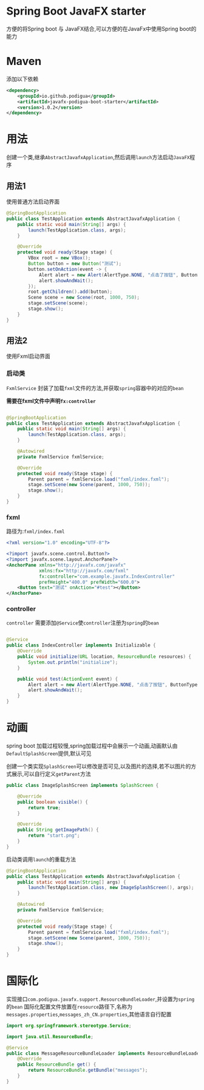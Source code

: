 # Spring Boot JavaFX starter

方便的将Spring boot 与 JavaFX结合,可以方便的在JavaFx中使用Spring boot的能力

# Maven

添加以下依赖

```xml
<dependency>
    <groupId>io.github.podigua</groupId>
    <artifactId>javafx-podigua-boot-starter</artifactId>
    <version>1.0.2</version>
</dependency>
```

# 用法

创建一个类,继承`AbstractJavafxApplication`,然后调用`launch`方法启动`JavaFX`程序

## 用法1

使用普通方法启动界面

```java
@SpringBootApplication
public class TestApplication extends AbstractJavafxApplication {
    public static void main(String[] args) {
        launch(TestApplication.class, args);
    }

    @Override
    protected void ready(Stage stage) {
        VBox root = new VBox();
        Button button = new Button("测试");
        button.setOnAction(event -> {
            Alert alert = new Alert(AlertType.NONE, "点击了按钮", ButtonType.OK);
            alert.showAndWait();
        });
        root.getChildren().add(button);
        Scene scene = new Scene(root, 1000, 750);
        stage.setScene(scene);
        stage.show();
    }
}
```

## 用法2

使用Fxml启动界面

### 启动类
`FxmlService` 封装了加载`fxml`文件的方法,并获取`spring`容器中的对应的`bean`

**需要在fxml文件中声明`fx:controller`**
```java

@SpringBootApplication
public class TestApplication extends AbstractJavafxApplication {
    public static void main(String[] args) {
        launch(TestApplication.class, args);
    }

    @Autowired
    private FxmlService fxmlService;

    @Override
    protected void ready(Stage stage) {
        Parent parent = fxmlService.load("fxml/index.fxml");
        stage.setScene(new Scene(parent, 1000, 750));
        stage.show();
    }
}
```

### fxml
路径为:`fxml/index.fxml`
```xml
<?xml version="1.0" encoding="UTF-8"?>

<?import javafx.scene.control.Button?>
<?import javafx.scene.layout.AnchorPane?>
<AnchorPane xmlns="http://javafx.com/javafx"
            xmlns:fx="http://javafx.com/fxml"
            fx:controller="com.example.javafx.IndexController"
            prefHeight="400.0" prefWidth="600.0">
    <Button text="测试" onAction="#test"></Button>
</AnchorPane>
```

### controller
`controller` 需要添加`@Service`使`controller`注册为`spring`的`bean`

```java

@Service
public class IndexController implements Initializable {
    @Override
    public void initialize(URL location, ResourceBundle resources) {
        System.out.println("initialize");
    }

    public void test(ActionEvent event) {
        Alert alert = new Alert(AlertType.NONE, "点击了按钮", ButtonType.OK);
        alert.showAndWait();
    }
}
```

# 动画

spring boot 加载过程较慢,spring加载过程中会展示一个动画,动画默认由`DefaultSplashScreen`提供,默认可见

创建一个类实现`SplashScreen`可以修改是否可见,以及图片的选择,若不以图片的方式展示,可以自行定义`getParent`方法

```java
public class ImageSplashScreen implements SplashScreen {

    @Override
    public boolean visible() {
        return true;
    }

    @Override
    public String getImagePath() {
        return "start.png";
    }
}
```

启动类调用`launch`的重载方法

```java
@SpringBootApplication
public class TestApplication extends AbstractJavafxApplication {
    public static void main(String[] args) {
        launch(TestApplication.class, new ImageSplashScreen(), args);
    }

    @Autowired
    private FxmlService fxmlService;

    @Override
    protected void ready(Stage stage) {
        Parent parent = fxmlService.load("fxml/index.fxml");
        stage.setScene(new Scene(parent, 1000, 750));
        stage.show();
    }
}
```

# 国际化
实现接口`com.podigua.javafx.support.ResourceBundleLoader`,并设置为`spring`的`bean`
国际化配置文件放置在`resource`路径下,名称为`messages.properties`,`messages_zh_CN.properties`,其他语言自行配置
```java
import org.springframework.stereotype.Service;

import java.util.ResourceBundle;

@Service
public class MessageResourceBundleLoader implements ResourceBundleLoader {
    @Override
    public ResourceBundle get() {
        return ResourceBundle.getBundle("messages");
    }
}
```